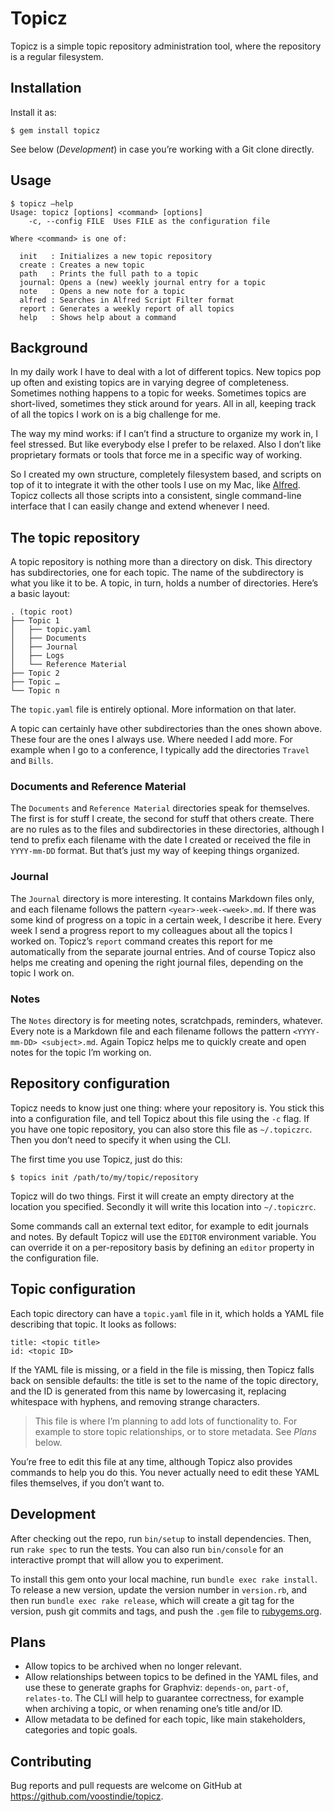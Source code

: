 # Topicz

Topicz is a simple topic repository administration tool, where the repository is a regular filesystem.

## Installation

Install it as:

    $ gem install topicz

See below (*Development*) in case you’re working with a Git clone directly.

## Usage

    $ topicz —help
    Usage: topicz [options] <command> [options]
        -c, --config FILE  Uses FILE as the configuration file

    Where <command> is one of: 

      init   : Initializes a new topic repository
      create : Creates a new topic
      path   : Prints the full path to a topic
      journal: Opens a (new) weekly journal entry for a topic
      note   : Opens a new note for a topic
      alfred : Searches in Alfred Script Filter format
      report : Generates a weekly report of all topics
      help   : Shows help about a command

## Background

In my daily work I have to deal with a lot of different topics. New topics pop up often and existing topics are in varying degree of completeness. Sometimes nothing happens to a topic for weeks. Sometimes topics are short-lived, sometimes they stick around for years. All in all, keeping track of all the topics I work on is a big challenge for me.

The way my mind works: if I can’t find a structure to organize my work in, I feel stressed. But like everybody else I prefer to be relaxed. Also I don’t like proprietary formats or tools that force me in a specific way of working.

So I created my own structure, completely filesystem based, and scripts on top of it to integrate it with the other tools I use on my Mac, like [Alfred](http://www.alfredapp.com). Topicz collects all those scripts into a consistent, single command-line interface that I can easily change and extend whenever I need.

## The topic repository

A topic repository is nothing more than a directory on disk. This directory has subdirectories, one for each topic. The name of the subdirectory is what you like it to be. A topic, in turn, holds a number of directories. Here’s a basic layout:

    . (topic root)
    ├── Topic 1
    │   ├── topic.yaml
    │   ├── Documents
    │   ├── Journal
    │   ├── Logs
    │   └── Reference Material
    ├── Topic 2
    ├── Topic …
    └── Topic n

The `topic.yaml` file is entirely optional. More information on that later.

A topic can certainly have other subdirectories than the ones shown above. These four are the ones I always use. Where needed I add more. For example when I go to a conference, I typically add the directories `Travel` and `Bills`. 

### Documents and Reference Material

The `Documents` and `Reference Material` directories speak for themselves. The first is for stuff I create, the second for stuff that others create. There are no rules as to the files and subdirectories in these directories, although I tend to prefix each filename with the date I created or received the file in `YYYY-mm-DD` format. But that’s just my way of keeping things organized.

### Journal

The `Journal` directory is more interesting. It contains Markdown files only, and each filename follows the pattern `<year>-week-<week>.md`. If there was some kind of progress on a topic in a certain week, I describe it here. Every week I send a progress report to my colleagues about all the topics I worked on. Topicz’s `report` command creates this report for me automatically from the separate journal entries. And of course Topicz also helps me creating and opening the right journal files, depending on the topic I work on. 

### Notes

The `Notes` directory is for meeting notes, scratchpads, reminders, whatever. Every note is a Markdown file and each filename follows the pattern `<YYYY-mm-DD> <subject>.md`. Again Topicz helps me to quickly create and open notes for the topic I’m working on.

## Repository configuration

Topicz needs to know just one thing: where your repository is. You stick this into a configuration file, and tell Topicz about this file using the `-c` flag. If you have one topic repository, you can also store this file as `~/.topiczrc`. Then you don’t need to specify it when using the CLI.

The first time you use Topicz, just do this:

    $ topics init /path/to/my/topic/repository

Topicz will do two things. First it will create an empty directory at the location you specified. Secondly it will write this location into `~/.topiczrc`.

Some commands call an external text editor, for example to edit journals and notes. By default Topicz will use the `EDITOR` environment variable. You can override it on a per-repository basis by defining an `editor` property in the configuration file.

## Topic configuration

Each topic directory can have a `topic.yaml` file in it, which holds a YAML file describing that topic. It looks as follows:

    title: <topic title>
    id: <topic ID>

If the YAML file is missing, or a field in the file is missing, then Topicz falls back on sensible defaults: the title is set to the name of the topic directory, and the ID is generated from this name by lowercasing it, replacing whitespace with hyphens, and removing strange characters.

> This file is where I’m planning to add lots of functionality to. For example to store topic relationships, or to store metadata. See *Plans* below.

You’re free to edit this file at any time, although Topicz also provides commands to help you do this. You never actually need to edit these YAML files themselves, if you don’t want to.

## Development

After checking out the repo, run `bin/setup` to install dependencies. Then, run `rake spec` to run the tests. You can also run `bin/console` for an interactive prompt that will allow you to experiment.

To install this gem onto your local machine, run `bundle exec rake install`. To release a new version, update the version number in `version.rb`, and then run `bundle exec rake release`, which will create a git tag for the version, push git commits and tags, and push the `.gem` file to [rubygems.org](https://rubygems.org).

## Plans

* Allow topics to be archived when no longer relevant.
* Allow relationships between topics to be defined in the YAML files, and use these to generate graphs for Graphviz: `depends-on`, `part-of`, `relates-to`. The CLI will help to guarantee correctness, for example when archiving a topic, or when renaming one’s title and/or ID.
* Allow metadata to be defined for each topic, like main stakeholders, categories and topic goals.

## Contributing

Bug reports and pull requests are welcome on GitHub at https://github.com/voostindie/topicz.

